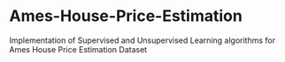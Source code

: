 # Ames-House-Price-Estimation
Implementation of Supervised and Unsupervised Learning algorithms for Ames House Price Estimation Dataset
